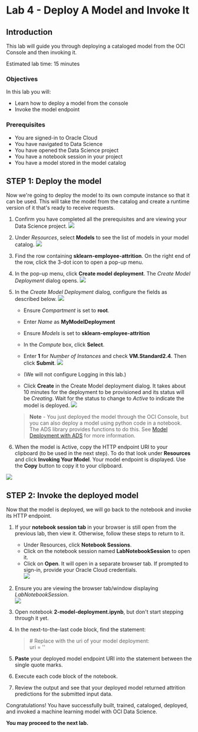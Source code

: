 # Lab 4 - Deploy A Model and Invoke It

## Introduction

This lab will guide you through deploying a cataloged model from the OCI Console and then invoking it.

Estimated lab time: 15 minutes

### Objectives
In this lab you will:
* Learn how to deploy a model from the console
* Invoke the model endpoint

### Prerequisites
* You are signed-in to Oracle Cloud
* You have navigated to Data Science
* You have opened the Data Science project
* You have a notebook session in your project
* You have a model stored in the model catalog

## **STEP 1:** Deploy the model
Now we're going to deploy the model to its own compute instance so that it can be used. This will take the model from the catalog and create a runtime version of it that's ready to receive requests.

1. Confirm you have completed all the prerequisites and are viewing your Data Science project.
    ![](images/ds-project.png)

1. Under *Resources*, select **Models** to see the list of models in your model catalog.
    ![](images/models.png)

1. Find the row containing **sklearn-employee-attrition**. On the right end of the row, click the 3-dot icon to open a pop-up menu.

1. In the pop-up menu, click **Create model deployment**. The *Create Model Deployment* dialog opens.
    ![](images/project-create-deployment.png)

1. In the *Create Model Deployment* dialog, configure the fields as described below.
    ![](images/create-model-deployment.png)  
    - Ensure *Compartment* is set to **root**.
    - Enter *Name* as **MyModelDeployment**
    - Ensure *Models* is set to **sklearn-employee-attrition**
    - In the *Compute* box, click **Select**.
    - Enter **1** for *Number of Instances* and check **VM.Standard2.4**. Then click **Submit**.
    ![](images/model-deployment-select-compute.png)

    - (We will not configure Logging in this lab.)

    - Click **Create** in the Create Model deployment dialog. It takes about 10 minutes for the deployment to be provisioned and its status will be *Creating*. Wait for the status to change to *Active* to indicate the model is deployed.
    ![](images/model-active.png)

    > **Note** - You just deployed the model through the OCI Console, but you can also deploy a model using python code in a notebook. The ADS library provides functions to do this. See [Model Deployment with ADS](https://docs.oracle.com/en-us/iaas/tools/ads-sdk/latest/user_guide/model_deployment/model_deployment.html) for more information.

1. When the model is Active, copy the HTTP endpoint URI to your clipboard (to be used in the next step). To do that look under **Resources** and click **Invoking Your Model**. Your model endpoint is displayed. Use the **Copy** button to copy it to your clipboard.

  ![](images/model-endpoint.png)

## **STEP 2:** Invoke the deployed model
Now that the model is deployed, we will go back to the notebook and invoke its HTTP endpoint.

1. If your **notebook session tab** in your browser is still open from the previous lab, then view it. Otherwise, follow these steps to return to it.

    - Under Resources, click **Notebook Sessions**.
    - Click on the notebook session named **LabNotebookSession** to open it.
    - Click on **Open**. It will open in a separate browser tab. If prompted to sign-in, provide your Oracle Cloud credentials. <br/>
    ![](images/ns-open.png)

1. Ensure you are viewing the browser tab/window displaying *LabNotebookSession*.  <br/>
  ![](images/notebook-session.png)

1. Open notebook **2-model-deployment.ipynb**, but don't start stepping through it yet.

1. In the next-to-the-last code block, find the statement:
   > &#35; Replace with the uri of your model deployment: <br/>uri = ''

1. **Paste** your deployed model endpoint URI into the statement between the single quote marks.

1. Execute each code block of the notebook.

1. Review the output and see that your deployed model returned attrition predictions for the submitted input data.

Congratulations! You have successfully built, trained, cataloged, deployed, and invoked a machine learning model with OCI Data Science.

**You may proceed to the next lab.**
